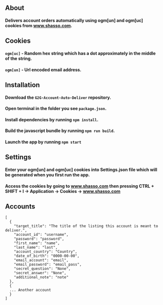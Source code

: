 ## About
#### Delivers account orders automatically using ogm[un] and ogm[uc] cookies from www.shasso.com.
## Cookies
#### `ogm[uc]` - Random hex string which has a dot approximately in the middle of the string.
#### `ogm[un]` - Url encoded email address.
## Installation
#### Download the `G2G-Account-Auto-Deliver` repository.
#### Open terminal in the folder you see `package.json`.
#### Install dependencies by running `npm install`.
#### Build the javascript bundle by running `npm run build`.
#### Launch the app by running `npm start`
## Settings
#### Enter your ogm[un] and ogm[uc] cookies into Settings.json file which will be generated when you first run the app.
#### Access the cookies by going to www.shasso.com then pressing CTRL + SHIFT + I -> Application -> Cookies -> www.shasso.com
## Accounts
```
[
  {
    "target_title": "The title of the listing this account is meant to deliver.",
    "account_id": "username",
    "password": "password",
    "first_name": "name",
    "last_name": "last",
    "account_country": "Country",
    "date_of_birth": "0000-00-00",
    "email_account": "email",
    "email_password": "email_pass",
    "secret_question": "None",
    "secret_answer": "None",
    "additional_note": "note"
  },
  {
  ... Another account
  }
]
```
